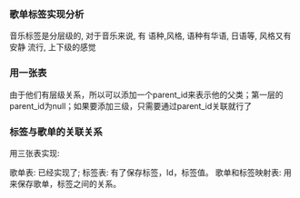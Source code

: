 ### 歌单标签实现分析

音乐标签是分层级的, 对于音乐来说, 有 语种,风格, 语种有华语, 日语等, 风格又有安静 流行, 上下级的感觉

### 用一张表

由于他们有层级关系，所以可以添加一个parent_id来表示他的父类；第一层的parent_id为null；如果要添加三级，只需要通过parent_id关联就行了


### 标签与歌单的关联关系

用三张表实现: 

歌单表: 已经实现了; 
标签表: 有了保存标签，Id，标签值。
歌单和标签映射表: 用来保存歌单，标签之间的关系。